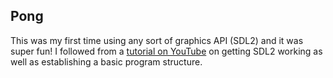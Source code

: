 ## Pong

This was my first time using any sort of graphics API (SDL2) and it was super fun! I followed from a [tutorial on YouTube](https://www.youtube.com/watch?v=KsG6dJlLBDw&list=PL2RPjWnJduNmXHRYwdtublIPdlqocBoLS&ab_channel=codergopher) on getting SDL2 working as well as establishing a basic program structure.